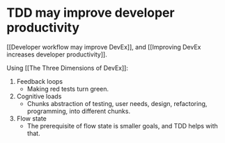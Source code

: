 # TDD may improve developer productivity
[[Developer workflow may improve DevEx]], and [[Improving DevEx increases developer productivity]].

Using [[The Three Dimensions of DevEx]]:
1. Feedback loops
   * Making red tests turn green.
2. Cognitive loads
   * Chunks abstraction of testing, user needs, design, refactoring, programming, into different chunks.
3. Flow state
   * The prerequisite of flow state is smaller goals, and TDD helps with that.

<!-- #evergreen -->

<!-- {BearID:95D4E76F-031F-4713-81D1-B0EE39CDD8F1-46535-0000035B07580D4C} -->
